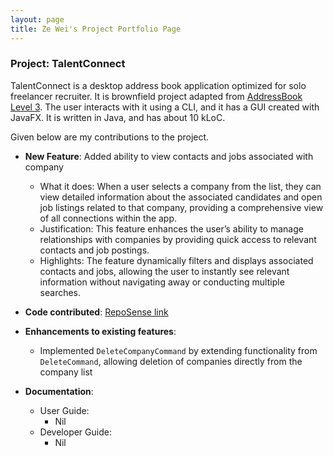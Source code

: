 ```yaml
---
layout: page
title: Ze Wei's Project Portfolio Page
---
```


### Project: TalentConnect

TalentConnect is a desktop address book application optimized for solo freelancer recruiter. It is
brownfield project adapted from [AddressBook Level 3](https://se-education.org/addressbook-level3/). The
user interacts with it using a CLI, and it has a GUI created with JavaFX. It is written in Java, and has about 10 kLoC.

Given below are my contributions to the project.

* **New Feature**: Added ability to view contacts and jobs associated with company
  * What it does: When a user selects a company from the list, they can view detailed information about the associated candidates and open job listings related to that company, providing a comprehensive view of all connections within the app.
  * Justification: This feature enhances the user’s ability to manage relationships with companies by providing quick access to relevant contacts and job postings.
  * Highlights: The feature dynamically filters and displays associated contacts and jobs, allowing the user to instantly see relevant information without navigating away or conducting multiple searches.

* **Code contributed**: [RepoSense link](https://nus-cs2103-ay2425s1.github.io/tp-dashboard/?search=wassilililily&sort=groupTitle&sortWithin=title&timeframe=commit&mergegroup=&groupSelect=groupByRepos&breakdown=true&checkedFileTypes=docs~functional-code~test-code~other&since=2024-09-20&tabOpen=true&tabType=authorship&tabAuthor=wassilililily&tabRepo=AY2425S1-CS2103-F13-4%2Ftp%5Bmaster%5D&authorshipIsMergeGroup=false&authorshipFileTypes=docs~functional-code~test-code&authorshipIsBinaryFileTypeChecked=false&authorshipIsIgnoredFilesChecked=false)

* **Enhancements to existing features**:
  * Implemented `DeleteCompanyCommand` by extending functionality from `DeleteCommand`, allowing deletion of companies directly from the company list

* **Documentation**:
  * User Guide:
    * Nil
  * Developer Guide:
    * Nil
